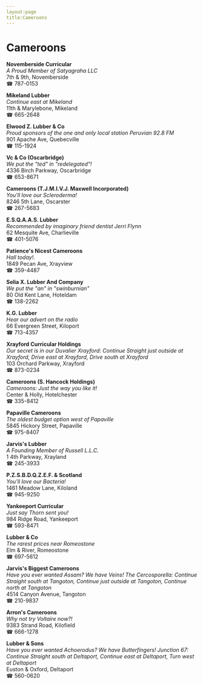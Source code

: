 ```yaml
---
layout:page
title:Cameroons
---
```

# Cameroons

**Novemberside Curricular**  
_A Proud Member of Satyagraha LLC_  
7th & 9th, Novemberside  
☎ 787-0153



**Mikeland Lubber**  
_Continue east at Mikeland_  
11th & Marylebone, Mikeland  
☎ 665-2648



**Elwood Z. Lubber & Co**  
_Proud sponsors of the one and only local station Peruvian 92.8 FM_  
901 Apache Ave, Quebecville  
☎ 115-1924



**Vc & Co (Oscarbridge)**  
_We put the "ted" in "redelegated"!_  
4336 Birch Parkway, Oscarbridge  
☎ 653-8671



**Cameroons (T.J.M.I.V.J. Maxwell Incorporated)**  
_You'll love our Scleroderma!_  
8246 5th Lane, Oscarster  
☎ 267-5683



**E.S.Q.A.A.S. Lubber**  
_Recommended by imaginary friend dentist Jerri Flynn_  
62 Mesquite Ave, Charlieville  
☎ 401-5076



**Patience's Nicest Cameroons**  
_Hall today!._  
1849 Pecan Ave, Xrayview  
☎ 359-4487



**Selia X. Lubber And Company**  
_We put the "an" in "swinburnian"_  
80 Old Kent Lane, Hoteldam  
☎ 138-2262



**K.G. Lubber**  
_Hear our advert on the radio_  
66 Evergreen Street, Kiloport  
☎ 713-4357



**Xrayford Curricular Holdings**  
_Our secret is in our Duvalier 
Xrayford: Continue Straight just outside at Xrayford, Drive east at Xrayford, Drive south at Xrayford_  
103 Orchard Parkway, Xrayford  
☎ 873-0234



**Cameroons (S. Hancock Holdings)**  
_Cameroons: Just the way you like it!_  
Center & Holly, Hotelchester  
☎ 335-8412



**Papaville Cameroons**  
_The oldest budget option west of Papaville_  
5845 Hickory Street, Papaville  
☎ 975-8407



**Jarvis's Lubber**  
_A Founding Member of Russell L.L.C._  
1 4th Parkway, Xrayland  
☎ 245-3933



**P.Z.S.B.D.Q.Z.E.F. & Scotland**  
_You'll love our Bacteria!_  
1461 Meadow Lane, Kiloland  
☎ 945-9250



**Yankeeport Curricular**  
_Just say Thorn sent you!_  
984 Ridge Road, Yankeeport  
☎ 593-8471



**Lubber & Co**  
_The rarest prices near Romeostone_  
Elm & River, Romeostone  
☎ 697-5612



**Jarvis's Biggest Cameroons**  
_Have you ever wanted Assam? We have Veins! 
The Cercosporella: Continue Straight south at Tangoton, Continue just outside at Tangoton, Continue north at Tangoton_  
4514 Canyon Avenue, Tangoton  
☎ 210-9837



**Arron's Cameroons**  
_Why not try Voltaire now?!_  
9383 Strand Road, Kilofield  
☎ 666-1278



**Lubber & Sons**  
_Have you ever wanted Achoerodus? We have Butterfingers! 
Junction 67: Continue Straight south at Deltaport, Continue east at Deltaport, Turn west at Deltaport_  
Euston & Oxford, Deltaport  
☎ 560-0620



